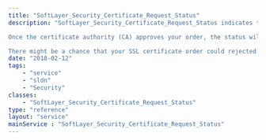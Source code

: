 ```yaml
---
title: "SoftLayer_Security_Certificate_Request_Status"
description: "SoftLayer_Security_Certificate_Request_Status indicates the status of your SSL certificate request. When you submit an SSL certificate order, the associated certificate request will be in the 'Pending CA Approval' status. This is the only status in which can cancel your order. 

Once the certificate authority (CA) approves your order, the status will change to 'Approved'. Once your order is approved, you will receive your fulfillment email from the CA. The email will contain your SSL certificate. SoftLayer does not store your SSL certificate in our system. If you lose the email from your CA, you can have the fulfillment email sent again via the SoftLayer customer portal or by using [SoftLayer_Security_Certificate_Request::resendEmail](/reference/services/SoftLayer_Security_Certificate_Request/resendEmail). Your approved order will be picked up by SoftLayer's billing system and it will complete the payment process. Finally, your order will change to 'Complete' status when the payment process is successful. 

There might be a chance that your SSL certificate order could rejected by a CA. Our automated system will put a rejected order into 'Canceled' status. You can contact SoftLayer Support for more details. "
date: "2018-02-12"
tags:
    - "service"
    - "sldn"
    - "Security"
classes:
    - "SoftLayer_Security_Certificate_Request_Status"
type: "reference"
layout: "service"
mainService : "SoftLayer_Security_Certificate_Request_Status"
---
```

